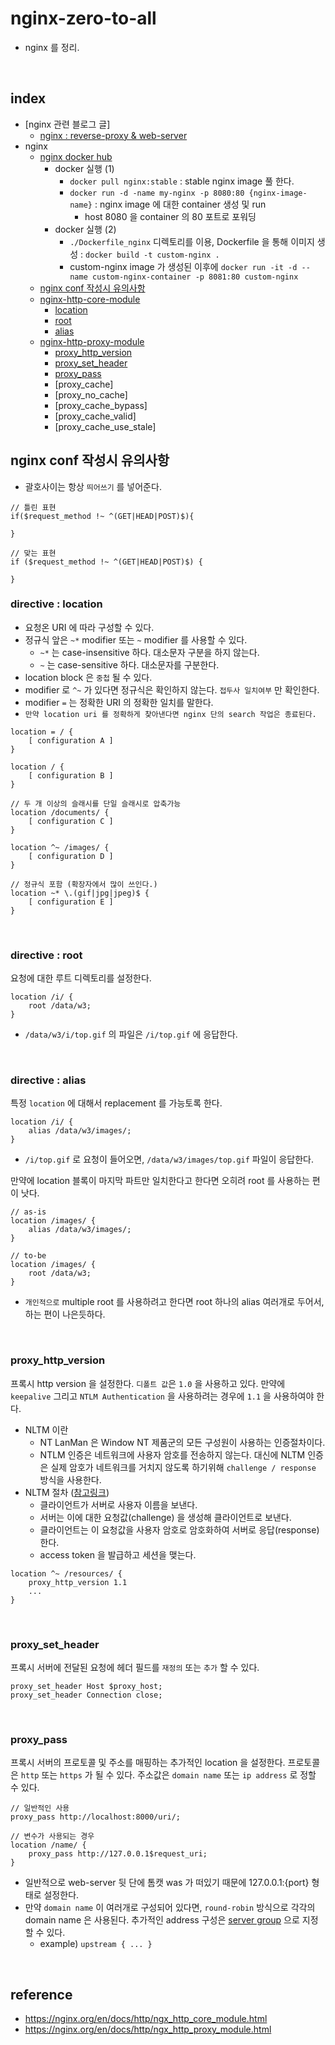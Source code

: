 # nginx-zero-to-all
* nginx 를 정리.

<BR>

## <a id="index"></a>index
* [nginx 관련 블로그 글]
    * [nginx : reverse-proxy & web-server](https://pasudo123.tistory.com/403)
* nginx
    * [nginx docker hub](https://hub.docker.com/_/nginx)
        * docker 실행 (1)
            * `docker pull nginx:stable` : stable nginx image 풀 한다.
            * `docker run -d -name my-nginx -p 8080:80 {nginx-image-name}` : nginx image 에 대한 container 생성 및 run
                * host 8080 을 container 의 80 포트로 포워딩
        * docker 실행 (2)
            * `./Dockerfile_nginx` 디렉토리를 이용, Dockerfile 을 통해 이미지 생성 : `docker build -t custom-nginx .`
            * custom-nginx image 가 생성된 이후에 `docker run -it -d --name custom-nginx-container -p 8081:80 custom-nginx`
    * [nginx conf 작성시 유의사항](#notice)
    * [nginx-http-core-module](https://nginx.org/en/docs/http/ngx_http_core_module.html)
        * [location](#core-1)
        * [root](#core-2)
        * [alias](#core-3)
    * [nginx-http-proxy-module](https://nginx.org/en/docs/http/ngx_http_proxy_module.html)
        * [proxy_http_version](#proxy-1)
        * [proxy_set_header](#proxy-2)        
        * [proxy_pass](#proxy-3)
        * [proxy_cache]
        * [proxy_no_cache]
        * [proxy_cache_bypass]
        * [proxy_cache_valid]
        * [proxy_cache_use_stale]


## <a id="notice"></a>nginx conf 작성시 유의사항
* 괄호사이는 항상 `띄어쓰기` 를 넣어준다.
```
// 틀린 표현
if($request_method !~ ^(GET|HEAD|POST)$){

}

// 맞는 표현
if ($request_method !~ ^(GET|HEAD|POST)$) {

}
```

### <a id="core-1"></a>directive : location
* 요청온 URI 에 따라 구성할 수 있다.
* 정규식 앞은 `~*` modifier 또는 `~` modifier 를 사용할 수 있다.
    * `~*` 는 case-insensitive 하다. 대소문자 구분을 하지 않는다.
    * `~` 는 case-sensitive 하다. 대소문자를 구분한다.
* location block 은 `중첩` 될 수 있다. 
* modifier 로 `^~` 가 있다면 정규식은 확인하지 않는다. `접두사 일치여부` 만 확인한다.
* modifier `=` 는 정확한 URI 의 정확한 일치를 말한다.
* `만약 location uri 를 정확하게 찾아낸다면 nginx 단의 search 작업은 종료된다.`

```shell
location = / {
    [ configuration A ]
}

location / {
    [ configuration B ]
}

// 두 개 이상의 슬래시를 단일 슬래시로 압축가능
location /documents/ {
    [ configuration C ]
}

location ^~ /images/ {
    [ configuration D ]
}

// 정규식 포함 (확장자에서 많이 쓰인다.)
location ~* \.(gif|jpg|jpeg)$ {
    [ configuration E ]
}
```

<BR> 

### <a id="core-2"></a>directive : root
요청에 대한 루트 디렉토리를 설정한다.

```shell
location /i/ {
    root /data/w3;
}
```
* `/data/w3/i/top.gif` 의 파일은 `/i/top.gif` 에 응답한다.

<BR>

### <a id="core-3"></a>directive : alias
특정 `location` 에 대해서 replacement 를 가능토록 한다.

```shell
location /i/ {
    alias /data/w3/images/;
}
```
* `/i/top.gif` 로 요청이 들어오면, `/data/w3/images/top.gif` 파일이 응답한다.

만약에 location 블록이 마지막 파트만 일치한다고 한다면 오히려 root 를 사용하는 편이 낫다.
```shell
// as-is
location /images/ {
    alias /data/w3/images/;
}

// to-be
location /images/ {
    root /data/w3;
}
```
* `개인적으로` multiple root 를 사용하려고 한다면 root 하나의 alias 여러개로 두어서, 하는 편이 나은듯하다.

<BR>

### <a id="proxy-1"></a>proxy_http_version
프록시 http version 을 설정한다. `디폴트 값`은 `1.0` 을 사용하고 있다. 만약에 `keepalive` 그리고 `NTLM Authentication` 을 사용하려는 경우에 `1.1` 을 사용하여야 한다.
* NLTM 이란
    * NT LanMan 은 Window NT 제품군의 모든 구성원이 사용하는 인증절차이다.
    * NTLM 인증은 네트워크에 사용자 암호를 전송하지 않는다. 대신에 NLTM 인증은 실제 암호가 네트워크를 거치지 않도록 하기위해 `challenge / response` 방식을 사용한다.
* NLTM 절차 ([참고링크](http://itnovice1.blogspot.com/2019/09/ntlm.html))
    * 클라이언트가 서버로 사용자 이름을 보낸다.
    * 서버는 이에 대한 요청값(challenge) 을 생성해 클라이언트로 보낸다.
    * 클라이언트는 이 요청값을 사용자 암호로 암호화하여 서버로 응답(response) 한다.
    * access token 을 발급하고 세션을 맺는다.
```shell
location ^~ /resources/ {
    proxy_http_version 1.1
    ... 
}
```

<BR>

### <a id="proxy-2"></a>proxy_set_header
프록시 서버에 전달된 요청에 헤더 필드를 `재정의` 또는 `추가` 할 수 있다.
```shell
proxy_set_header Host $proxy_host;
proxy_set_header Connection close;
```

<BR>

### <a id="proxy-3"></a>proxy_pass
프록시 서버의 프로토콜 및 주소를 매핑하는 추가적인 location 을 설정한다. 프로토콜은 `http` 또는 `https` 가 될 수 있다. 주소값은 `domain name` 또는 `ip address` 로 정할 수 있다.
```shell
// 일반적인 사용
proxy_pass http://localhost:8000/uri/;

// 변수가 사용되는 경우
location /name/ {
    proxy_pass http://127.0.0.1$request_uri;
}
```
* 일반적으로 web-server 뒷 단에 톰캣 was 가 떠있기 때문에 127.0.0.1:{port} 형태로 설정한다.
* 만약 `domain name` 이 여러개로 구성되어 있다면, `round-robin` 방식으로 각각의 domain name 은 사용된다. 추가적인 address 구성은 [server group](https://nginx.org/en/docs/http/ngx_http_upstream_module.html) 으로 지정할 수 있다.
    * example) `upstream { ... }`


<BR>

## reference
* https://nginx.org/en/docs/http/ngx_http_core_module.html
* https://nginx.org/en/docs/http/ngx_http_proxy_module.html